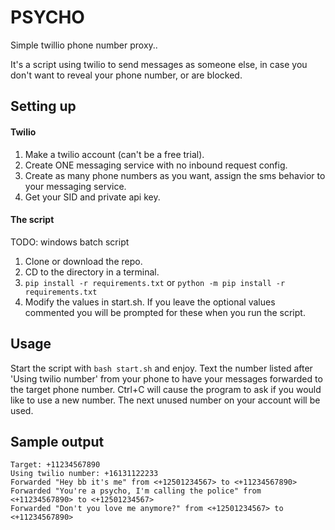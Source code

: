# PSYCHO

Simple twillio phone number proxy..  

It's a script using twilio to send messages as someone else, in case you don't want to reveal your phone number, or are blocked.

## Setting up

#### Twilio

1. Make a twilio account (can't be a free trial).
2. Create ONE messaging service with no inbound request config.
3. Create as many phone numbers as you want, assign the sms behavior to your messaging service.
4. Get your SID and private api key.

#### The script

TODO: windows batch script

1. Clone or download the repo.
2. CD to the directory in a terminal.
3. `pip install -r requirements.txt` or `python -m pip install -r requirements.txt`
4. Modify the values in start.sh. If you leave the optional values commented you will be prompted for these when you run the script.

## Usage

Start the script with `bash start.sh` and enjoy. Text the number listed after 'Using twilio number' from your phone to have your messages forwarded to the target phone number. Ctrl+C will cause the program to ask if you would like to use a new number. The next unused number on your account will be used.

## Sample output

```
Target: +11234567890
Using twilio number: +16131122233
Forwarded "Hey bb it's me" from <+12501234567> to <+11234567890>
Forwarded "You're a psycho, I'm calling the police" from <+11234567890> to <+12501234567>
Forwarded "Don't you love me anymore?" from <+12501234567> to <+11234567890>
```
